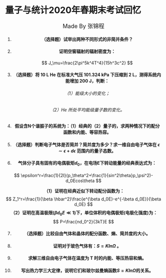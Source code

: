 # 量子与统计2020年春期末考试回忆

<center> <font size="4.5">Made  By   张锦程</font><center/>



1. #### （选择题）试举出两种不同形式的非简并条件？

   

2. #### 证明空窖辐射的辐射密度为：

   $$
   J_\mu=\frac{2\pi^5k^4T^4}{15h^3c^2}
   $$

   

3. #### （选择题）将 10 L He 在标准大气压 101.324 kPa 下压缩到 2 L，测得系统内能增加 200 J，判断：

   ###### （1）能级大小的变化；

   ###### （2）He 所处平均能级量子数的变化。



4. #### 假设含N个谐振子的系统为：（1）经典的（2）量子的，求两种情况下的配分函数和内能、等容热容。



5. #### （选择题）判断电子气体是否简并？简并度为多少？求一维自由电子气体在 $\epsilon \sim\epsilon +d\epsilon$ 范围内的量子态数。



6. #### 气体分子具有固有的电偶极矩$d_0$，在电场E下转动能量的经典表达式为：

$$
\epsilon^r=\frac{1}{2I}(p_\theta^2+\frac{1}{sin^2\theta}p_\psi^2)-d_0Ecos\theta
$$

​			**（1）证明在经典近似下转动配分函数为：**
$$
Z_1^r=\frac{1}{\beta \hbar^2}\frac{e^{\beta d_0E}-e^{-\beta d_0E}}{\beta d_0E}
$$
​			**（2）证明在高温极限($\beta d_0E \ll 1$)下，单位体积的电偶极矩(电极化强度)为：**
$$
P=\frac{nd_0^2}{3kT}E
$$


7. #### （选择题）比较自由气体和晶体的配分函数、熵、简并度的大小。



8. #### 证明对于玻色气体有：$S=Kln\Omega$ 。



9. #### 求解三维自由电子气体在温度为 T 时的内能、等压热容和熵。



10. #### 写出热力学三大定律，说明它们和玻尔兹曼熵函数$S=Kln\Omega$的关系。
